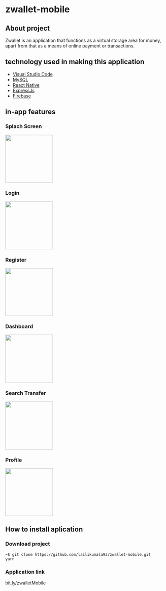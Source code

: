 # zwallet-mobile
 
## About project

  Zwallet is an application that functions as a virtual storage area for money, apart from that as a means of online payment or transactions.
   
## technology used in making this application

  - [Visual Studio Code](https://code.visualstudio.com/)
  - [MySQL](https://www.mysql.com/)
  - [React Native](https://reactnative.dev/)
  - [ExpressJs](https://expressjs.com/)
  - [Firebase](https://console.firebase.google.com/u/0/)
 
## in-app features

 ### Splach Screen
  <img src="https://user-images.githubusercontent.com/66887616/101991851-35af2900-3c64-11eb-9711-b383d19b1119.png" width="150">
  
 ### Login
 <img src="https://user-images.githubusercontent.com/66887616/101991846-334ccf00-3c64-11eb-9f16-bd33e4ed7039.png" width="150">
 
 ### Register
 <img src="https://user-images.githubusercontent.com/66887616/101991850-347dfc00-3c64-11eb-851c-30b300819405.png" width="150">
  
 ### Dashboard
 <img src="https://user-images.githubusercontent.com/66887616/101991844-30ea7500-3c64-11eb-8b21-73fc177bc343.png" width="150">
  
 ### Search Transfer
 <img src="https://user-images.githubusercontent.com/66887616/101991852-3647bf80-3c64-11eb-899c-c32a6454c2f0.png" width="150">
 
 ### Profile
 <img src="https://user-images.githubusercontent.com/66887616/101991848-33e56580-3c64-11eb-87e4-3f2c8dd8682c.png" width="150">

## How to install aplication 

### Download project

```
~$ git clone https://github.com/lailikumala92/zwallet-mobile.git
yarn
```

### Application link

bit.ly/zwalletMobile
